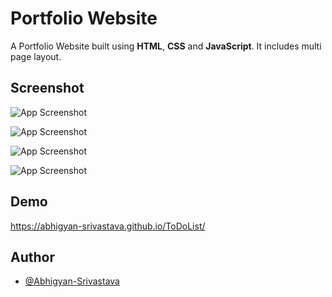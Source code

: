 # Portfolio Website

A Portfolio Website built using **HTML**, **CSS** and **JavaScript**. It includes multi page layout.

## Screenshot

![App Screenshot]()

![App Screenshot]()

![App Screenshot]()

![App Screenshot]()

## Demo

https://abhigyan-srivastava.github.io/ToDoList/

## Author

- [@Abhigyan-Srivastava](https://github.com/Abhigyan-Srivastava)